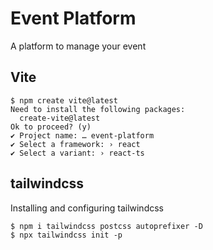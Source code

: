 # Event Platform

A platform to manage your event

## Vite

```
$ npm create vite@latest
Need to install the following packages:
  create-vite@latest
Ok to proceed? (y)
✔ Project name: … event-platform
✔ Select a framework: › react
✔ Select a variant: › react-ts
```

## tailwindcss

Installing and configuring tailwindcss

```
$ npm i tailwindcss postcss autoprefixer -D
$ npx tailwindcss init -p
```
